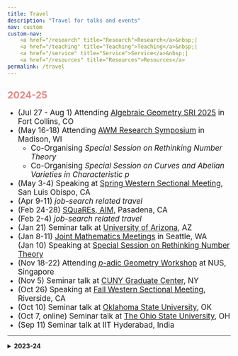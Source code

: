 ```yaml
---
title: Travel
description: "Travel for talks and events"
nav: custom
custom-nav: 
    <a href="/research" title="Research">Research</a>&nbsp;|
    <a href="/teaching" title="Teaching">Teaching</a>&nbsp;|
    <a href="/service" title="Service">Service</a>&nbsp;|
    <a href="/resources" title="Resources">Resources</a>
permalink: /travel
---
```


<!-- ### UC Santa Cruz -->

<h2 style="color:#E48683">2024-25</h2>

<ul style="margin-top: 0;">

<li style="font-size:17px"> (Jul 27 - Aug 1) Attending <a href="https://sites.google.com/view/2025summerinstitute">Algebraic Geometry SRI 2025</a> in Fort Collins, CO </li>

<li style="font-size:17px"> (May 16-18) Attending <a href="https://awm-math.org/meetings/awm-research-symposium/">AWM Research Symposium</a> in Madison, WI<br>
    <ul>
    <li>Co-Organising <em>Special Session on Rethinking Number Theory</em></li>
    <li>Co-Organising <em>Special Session on Curves and Abelian Varieties in Characteristic p</em></li>
    </ul>
</li>

<li style="font-size:17px"> (May 3-4) Speaking at <a href="https://www.ams.org/meetings/sectional/2325_program.html">Spring Western Sectional Meeting</a>, San Luis Obispo, CA</li>

<li style="font-size:17px"> (Apr 9-11) <em>job-search related travel</em></li>

<li style="font-size:17px"> (Feb 24-28) <a href="https://aimath.org/programs/squares/">SQuaREs, AIM</a>, Pasadena, CA</li>

<li style="font-size:17px"> (Feb 2-4) <em>job-search related travel</em></li>

<li style="font-size:17px"> (Jan 21) Seminar talk at <a href="https://sites.google.com/math.arizona.edu/panyan/algebra-and-number-theory-seminar?authuser=0">University of Arizona</a>, AZ</li>

<li style="font-size:17px"> (Jan 8-11) <a href="https://jointmathematicsmeetings.org/jmm">Joint Mathematics Meetings</a> in Seattle, WA<br>
    (Jan 10) Speaking at <a href="https://jointmathematicsmeetings.org/meetings/national/jmm2025/2314_program_ss105.html#title">Special Session on Rethinking Number Theory</a></li>

<li style="font-size:17px"> (Nov 18-22) Attending <a href="http://www.davidrenshawhansen.net/workshop2024.html"><em>p</em>-adic Geometry Workshop</a> at NUS, Singapore</li>

<li style="font-size:17px"> (Nov 5) Seminar talk at <a href="https://sites.google.com/view/gc-arithmetic-geometry/home">CUNY Graduate Center</a>, NY</li>

<li style="font-size:17px"> (Oct 26) Speaking at <a href="https://www.ams.org/meetings/sectional/2304_progfull.html">Fall Western Sectional Meeting</a>, Riverside, CA</li>

<li style="font-size:17px"> (Oct 10) Seminar talk at <a href="https://www.mathdept.okstate.edu/announce/">Oklahoma State University</a>, OK</li>

<li style="font-size:17px"> (Oct 7, online) Seminar talk at <a href="https://research.math.osu.edu/numbertheory/">The Ohio State University</a>, OH</li>

<li style="font-size:17px"> (Sep 11) Seminar talk at IIT Hyderabad, India</li>

</ul>

<hr>

<details>
    <summary><b>2023-24</b></summary>

<!--
<ul style="line-height:180%">-->
<ul style="margin-top: 0;">

<li> to be added</li>

</ul>
